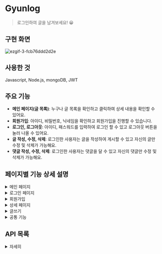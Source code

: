 # Gyunlog
>로그인하여 글을 남겨보세요! 😀   



## 구현 화면
![ezgif-3-fcb76ddd2d2e](https://user-images.githubusercontent.com/58046372/113247144-5bd10580-92f5-11eb-93e2-26127610c366.gif)

## 사용한 것
Javascript, Node.js, mongoDB, JWT
   
   
## 주요 기능
- **메인 페이지(글 목록)**: 누구나 글 목록을 확인하고 클릭하여 상세 내용을 확인할 수 있어요.
- **회원가입**: 아이디, 비밀번호, 닉네임을 확인하고 회원가입을 진행할 수 있습니다.
- **로그인, 로그아웃**: 아이디, 패스워드를 입력하여 로그인 할 수 있고 로그아웃 버튼을 눌러 나올 수 있어요.
- **글 작성, 수정, 삭제**: 로그인한 사용자는 글을 작성하여 게시할 수 있고 자신의 글만 수정 및 삭제가 가능해요.
- **댓글 작성, 수정, 삭제**: 로그인한 사용자는 댓글을 달 수 있고 자신의 댓글만 수정 및 삭제가 가능해요.



## 페이지별 기능 상세 설명

<details>
    <summary>메인 페이지</summary>

- 로그인 여부에 따라 로그인 버튼 혹은 글쓰기 버튼이 보이게 되며 접속 중인 사용자 닉네임을 표시합니다.
- 글 목록은 최신순으로 표시되며 제목, 작성자, 작성 일자를 표시합니다.
- 자세히 보기 버튼을 누르면 해당 글의 상세 페이지로 이동합니다.

</details>

<details>
    <summary>로그인 페이지</summary>

- 사용자는 아이디와 패스워드를 입력하여 로그인을 요청합니다.
- 서버는 DB와 해당 사용자가 존재한다면 토큰을 발급하고 로그인 요청을 승인합니다.
- 로그인 성공 시 메인페이지로 이동합니다.
- 만약 강제로 로그인한 사용자가 로그인 페이지에 접속한다면 메인 페이지로 돌려보냅니다.
```javascript
user = await User.findOne({ id }).exec();

if (user) {
   await bcrypt.compare(password, user.password, (err, same) => {
      // 암호화된 비밀번호와 일치 여부
      if (same) {
         // 비밀번호가 정상적으로 입력된 경우
         const key = require('../secret_key'); // 시크릿키 가져오기
         const token = jwt.sign({ userId: user._id }, key); // _id로 고유 토큰 생성
         res.json({ msg: 'success', token });
      } else {
         res.json({ msg: 'fail' });
      }
   });
} else {
   res.json({ msg: 'fail' });
}
```
</details>


<details>
    <summary>회원가입</summary>

- 아이디는 3자 이상 영문 ,숫자, _ 만 사용 가능하고 패스워드는 아이디가 포함되지 않는 4자 이상 사용할 수 있어요.
- 닉네임은 공백을 제외한 2자~10자 사용할 수 있어요.
- 가입하기 버튼을 눌러 서버에 요청을 보내면 기존 사용자의 아이디, 닉네임과 중복되는지 체크합니다.
- 모든 조건을 충족한다면 가입정보와 패스워드(bcrypt 모듈을 활용하여 salt 해시 알고리즘으로 암호화된 값)를 DB에 저장합니다.
- 회원가입이 성공적이라면 로그인 페이지로 이동합니다.
- 만약 로그인한 사용자가 강제로 페이지에 접속한다면 메인 페이지로 돌려보냅니다.

```javascript
await User.create({ // 검증 후 유저 생성
   id: sanitizeHtml(id),
   password: bcrypt.hashSync(password, 10), // 암호화 저장
   nickname: sanitizeHtml(nickname)
});
```
</details>

<details>
    <summary>상세 페이지</summary>
	
- 누구든지 글의 제목, 작성자, 작성일, 댓글을 확인할 수 있습니다.
- 해당 글의 작성자만 수정 및 삭제 버튼이 보이며 해당 기능을 이용할 수 있습니다.
- 댓글 작성은 로그인한 사용자에게만 보이며 댓글을 작성하여 등록할 수 있습니다.
- 댓글은 최신순으로 보이며 자신이 작성한 댓글만 수정 및 삭제를 할 수 있습니다.
- 게시글 삭제 시 댓글들이 모두 지워집니다.

```javascript
router.get('/:id', async (req, res) => {
	const id = req.params.id;
	const post = await Post.findOne({ postId: id }).select('postId title nickname content date');

	let user;
	try {
		const { token } = req.headers;
		const { userId } = jwt.verify(token, key);
		user = await User.findOne({ _id: userId }, { nickname: true });
	} catch (err) {}
	let permission = 0; // 프론트 수정,삭제 버튼을 표시하기 위한 변수
	if (user && user['nickname'] == post['nickname']) permission = 1;

	const data = {
		postId: id,
		title: sanitizeHtml(post['title']),
		nickname: sanitizeHtml(post['nickname']),
		content: sanitizeHtml(post['content']),
		date: moment(post['date']).format('MM/DD HH:mm:ss'),
		permission: permission
	};
	res.json(data);
});
```
</details>

<details>
    <summary>글쓰기</summary>
	
- 로그인한 사용자만 해당 기능을 이용할 수 있습니다.
- 제목과 내용을 작성하여 글쓰기 버튼을 누르면 게시글을 등록할 수 있습니다.
- 만약 로그인하지 않은 사용자가 강제로 페이지에 접속한다면 메인 페이지로 돌려보냅니다.

```javascript
const title = sanitizeHtml(data['title']);
const content = sanitizeHtml(data['content']);
if (!(title && content)) {
   res.json({ msg: 'empty' });
   return;
} else {
   const lasted = await Post.findOne().sort({ postId: -1 });
   let index = 1;
   if (lasted) {
      index = lasted['postId'] + 1;
   }
   await Post.create({
      postId: index,
      title: title,
      nickname: user.nickname,
      content: content,
      date: Date.now()
   });
   res.json({ msg: 'success' });
}
```

</details>

<details>
    <summary>공통 기능</summary>
	
- 로그인이 필요한 기능은 모두 토큰을 확인하여 정상적인 사용자인지 체크합니다. (미들웨어)
- 외부로 보이는 모든 정보는 XSS 공격을 대비해 sanitize-html 모듈을 활용하여 데이터를 저장하고 보여줍니다.

```javascript
module.exports = (req, res, next) => { // 접속 인증 미들웨어
	const { token } = req.headers;
	if (!token) {
		res.status(401).send({ message: '로그인 후 이용할 수 있습니다.' });
		return
	}
	try {
		jwt.verify(token, key); // 토큰 검증
		next();
	} catch (err) {
		res.status(401).send({ message: '로그인 후 이용할 수 있습니다.' }); //접근 제한
		return
	}
}
```
</details>

## API 목록
<details>
    <summary>자세히</summary>

|                |     기능     | Method |        URL         |                 request                 |                           response                           |
| :- | :- | :- | :- | :- | :- |
|  메인 페이지   |  화면 표시   |  GET   |         /          |                                         |                          index.html                          |
|                |  글 리스트   |  GET   |       /list        |                                         |             { postId, title, nickname, date }...             |
|                |  접속 정보   |  GET   |       /user        |                                         |                           nickname                           |
|     로그인     |  화면 표시   |  GET   |       /login       |                                         |                          login.html                          |
|                | 사용자 접속  |  POST  |       /login       |            { id, password }             |                 success \|\| empty \|\| fail                 |
|    회원가입    |  화면 표시   |  GET   |     /register      |                                         |                        register.html                         |
|                |  등록 요청   |  POST  |     /register      | { id, password, password_re, nickname } | success \|\| empty \|\| wrong_id \|\| wrong_nickname \|\| wrong_password \|\| already_id \|\| already_nickname \|\| diff_password |
| 글 작성 페이지 |  화면 표시   |  GET   |        /new        |                                         |                           new.html                           |
|                |   글 작성    |  POST  |        /new        |            { title, content}            |                 success \|\| empty \|\| fail                 |
|  상세 페이지   |  화면 표시   |  GET   |      /:postId      |                                         |                         detail.html                          |
|                | 글 상세 정보 |  GET   |   /list/:postId    |                                         |               {title, nickname, content, date}               |
|                |   글 수정    |  PUT   |   /list/:postId    |           { title, content  }           |                 success \|\| empty \|\| fail                 |
|                |   글 삭제    | DELETE |   /list/:postId    |                                         |                      success \|\| fail                       |
|                |  댓글 목록   |  GET   |  /comment/:postId  |                                         |                 {nickname, comment, date}...                 |
|                |  댓글 작성   |  POST  |  /comment/:postId  |               { comment }               |                 success \|\| empty \|\| fail                 |
|                |  댓글 수정   |  PUT   | comment/:commentId |         { commentId, comment }          |                 success \|\| empty \|\| fail                 |
|                |  댓글 삭제   | DELETE | comment/:commentId |                                         |                      success \|\| fail                       |

</details>

